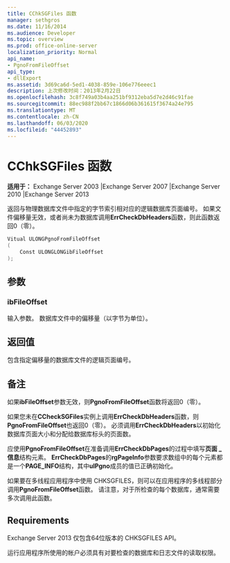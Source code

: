 ```yaml
---
title: CChkSGFiles 函数
manager: sethgros
ms.date: 11/16/2014
ms.audience: Developer
ms.topic: overview
ms.prod: office-online-server
localization_priority: Normal
api_name:
- PgnoFromFileOffset
api_type:
- dllExport
ms.assetid: 3d69ca6d-5ed1-4038-859e-106e776eeec1
description: 上次修改时间：2013年2月22日
ms.openlocfilehash: 3c8f749a03b4aa251bf9312eba5d7e2d46c91fae
ms.sourcegitcommit: 88ec988f2bb67c1866d06b361615f3674a24e795
ms.translationtype: MT
ms.contentlocale: zh-CN
ms.lasthandoff: 06/03/2020
ms.locfileid: "44452893"
---
```

# <a name="cchksgfilespgnofromfileoffset-function"></a>CChkSGFiles 函数

**适用于：** Exchange Server 2003 |Exchange Server 2007 |Exchange Server 2010 |Exchange Server 2013
  
返回与物理数据库文件中指定的字节索引相对应的逻辑数据库页面编号。 如果文件偏移量无效，或者尚未为数据库调用**ErrCheckDbHeaders**函数，则此函数返回0（零）。 
  
```cs
Vitual ULONGPgnoFromFileOffset  
(
    Const ULONGLONGibFileOffset
);

```

## <a name="parameters"></a>参数

### <a name="ibfileoffset"></a>ibFileOffset
  
输入参数。 数据库文件中的偏移量（以字节为单位）。
    
## <a name="return-value"></a>返回值

包含指定偏移量的数据库文件的逻辑页面编号。
  
## <a name="remarks"></a>备注

如果**ibFileOffset**参数无效，则**PgnoFromFileOffset**函数将返回0（零）。 
  
如果您未在**CCheckSGFiles**实例上调用**ErrCheckDbHeaders**函数，则**PgnoFromFileOffset**也返回0（零）。 必须调用**ErrCheckDbHeaders**以初始化数据库页面大小和分配给数据库标头的页面数。 
  
应使用**PgnoFromFileOffset**在准备调用**ErrCheckDbPages**的过程中填写**页面 \_ 信息**结构元素。 **ErrCheckDbPages**的**rgPageInfo**参数要求数组中的每个元素都是一个**PAGE_INFO**结构，其中**ulPgno**成员的值已正确初始化。 
  
如果要在多线程应用程序中使用 CHKSGFILES，则可以在应用程序的多线程部分调用**PgnoFromFileOffset**函数。 请注意，对于所检查的每个数据库，通常需要多次调用此函数。 
  
## <a name="requirements"></a>Requirements

Exchange Server 2013 仅包含64位版本的 CHKSGFILES API。
  
运行应用程序所使用的帐户必须具有对要检查的数据库和日志文件的读取权限。
  

